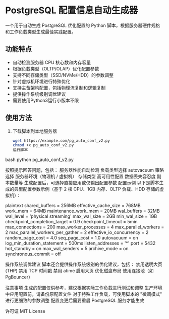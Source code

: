 # PostgreSQL 配置信息自动生成器

一个用于自动生成 PostgreSQL 优化配置的 Python 脚本，根据服务器硬件规格和工作负载类型生成最佳实践配置。

## 功能特点

- 自动检测服务器 CPU 核心数和内存容量
- 根据负载类型（OLTP/OLAP）优化配置参数
- 支持不同存储类型（SSD/NVMe/HDD）的参数调整
- 针对虚拟机环境进行特殊优化
- 支持主备架构配置，包括物理流复制和逻辑复制
- 提供操作系统级别调优建议
- 需要使用Python3运行小版本不限
  
## 使用方法

1. 下载脚本到本地服务器
   ```bash
   wget https://example.com/pg_auto_conf_v2.py
   chmod +x pg_auto_conf_v2.py
   运行脚本
bash
python pg_auto_conf_v2.py

按照提示回答问题，包括：
服务器性能自动检测
负载类型选择
autovacuum 策略选择
服务器环境（物理机 / 虚拟机）
存储类型
高可用性配置
数据丢失容忍度
副本数量等
生成配置后，可选择直接应用或仅输出配置参数
配置示例
以下是脚本生成的典型配置参数示例（基于 2 核 CPU、1GB 内存、OLTP 负载、HDD 存储的虚拟机）：

plaintext
shared_buffers = 256MB
effective_cache_size = 768MB
work_mem = 64MB
maintenance_work_mem = 20MB
wal_buffers = 32MB
wal_level = 'physical streaming'
max_wal_size = 2GB
min_wal_size = 1GB
checkpoint_completion_target = 0.9
checkpoint_timeout = 5min
max_connections = 200
max_worker_processes = 4
max_parallel_workers = 2
max_parallel_workers_per_gather = 2
effective_io_concurrency = 2
random_page_cost = 4.0
seq_page_cost = 1.0
autovacuum = on
log_min_duration_statement = 500ms
listen_addresses = '*'
port = 5432
hot_standby = on
max_wal_senders = 5
archive_mode = on
synchronous_commit = off

操作系统调优建议
脚本还会提供操作系统级别的优化建议，包括：
禁用透明大页 (THP)
禁用 TCP 时间戳
禁用 atime
启用大页
优化磁盘布局
使用连接池（如 PgBouncer）

注意事项
生成的配置仅供参考，建议根据实际工作负载进行测试和调整
生产环境中应用配置前，请备份原配置文件
对于特殊工作负载，可使用脚本的 "微调模式" 进行更细致的参数调整
配置变更后需要重启 PostgreSQL 服务才能生效

许可证
MIT License
   
